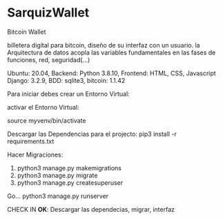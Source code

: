 # SarquizWallet
Bitcoin Wallet


billetera digital para bitcoin, diseño de su interfaz con un usuario.
la Arquitectura de datos acopla las variables fundamentales en las fases de funciones, red, seguridad(...)

Ubuntu: 20.04,
Backend: Python 3.8.10,
Frontend: HTML, CSS, Javascript
Django: 3.2.9,
BDD: sqlite3,
bitcoin: 1.1.42

Para iniciar debes crear un Entorno Virtual:


activar el Entorno Virtual:

source myvenv/bin/activate
 
Descargar las Dependencias para el projecto:
pip3 install -r requirements.txt

Hacer Migraciones:
 1. python3 manage.py makemigrations
 2. python3 manage.py migrate
 3. python3 manage.py createsuperuser

Go...
python3 manage.py runserver


CHECK IN __OK__: Descargar las dependecias, migrar, interfaz
